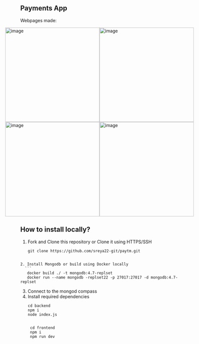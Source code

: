 ## Payments App

Webpages made:
<div style="display:flex; justify-content:center;">
  <div style="display:flex; flex-wrap:wrap; ">
    <img width="300" alt="image" src="https://github.com/sreya22-git/paytm/assets/134381727/efc2c40a-b465-498c-98c6-075cb771cdc8">
    <img width="300" alt="image" src="https://github.com/sreya22-git/paytm/assets/134381727/e5a7c48a-b7d3-4247-861c-f8aa87762bd2">
  </div>
  <div style="display:flex; flex-wrap:wrap; ">
    <img width="300" alt="image" src="https://github.com/sreya22-git/paytm/assets/134381727/e4bcdd47-6e13-4ca9-9650-cea2922a9b5f">
    <img width="300" alt="image" src="https://github.com/sreya22-git/paytm/assets/134381727/202894f4-31f6-405e-a943-627bc8088dfd">
  </div>
</div>

## How to install locally?
1. Fork and Clone this repository or Clone it using HTTPS/SSH
   ```
   git clone https://github.com/sreya22-git/paytm.git
  ```

2. Install Mongodb or build using Docker locally
    ```
     docker build ./ -t mongodb:4.7-replset
     docker run --name mongodb -replset22 -p 27017:27017 -d mongodb:4.7-replset

```
3. Connect to the mongod compass
4. Install required dependencies
   ```
   cd backend
   npm i
   node index.js
  
   ```
   ```
    cd frontend
    npm i
    npm run dev
   ```
   

